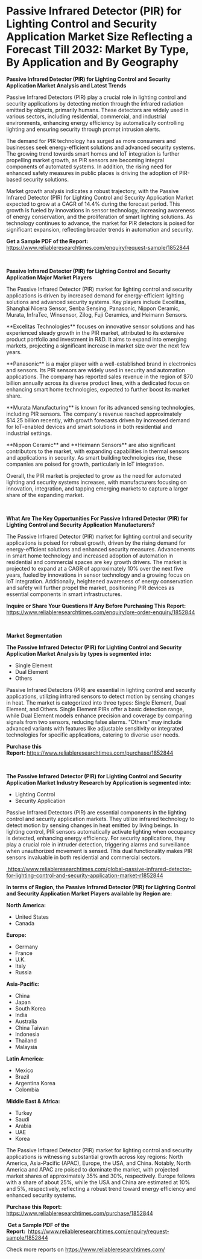 <p><h1>Passive Infrared Detector (PIR) for Lighting Control and Security Application Market Size Reflecting a Forecast Till 2032: Market By Type, By Application and By Geography</h1></p><p><strong>Passive Infrared Detector (PIR) for Lighting Control and Security Application Market Analysis and Latest Trends</strong></p>
<p><p>Passive Infrared Detectors (PIR) play a crucial role in lighting control and security applications by detecting motion through the infrared radiation emitted by objects, primarily humans. These detectors are widely used in various sectors, including residential, commercial, and industrial environments, enhancing energy efficiency by automatically controlling lighting and ensuring security through prompt intrusion alerts. </p><p>The demand for PIR technology has surged as more consumers and businesses seek energy-efficient solutions and advanced security systems. The growing trend towards smart homes and IoT integration is further propelling market growth, as PIR sensors are becoming integral components of automated systems. In addition, the rising need for enhanced safety measures in public places is driving the adoption of PIR-based security solutions.</p><p>Market growth analysis indicates a robust trajectory, with the Passive Infrared Detector (PIR) for Lighting Control and Security Application Market expected to grow at a CAGR of 14.4% during the forecast period. This growth is fueled by innovations in sensor technology, increasing awareness of energy conservation, and the proliferation of smart lighting solutions. As technology continues to advance, the market for PIR detectors is poised for significant expansion, reflecting broader trends in automation and security.</p></p>
<p><strong>Get a Sample PDF of the Report:&nbsp;</strong> <a href="https://www.reliableresearchtimes.com/enquiry/request-sample/1852844?utm_campaign=2305&utm_medium=2&utm_source=Github&utm_content=ia&utm_term=13022025&utm_id=passive-infrared-detector-pir-for-lighting-control-and-security-application">https://www.reliableresearchtimes.com/enquiry/request-sample/1852844</a></p>
<p>&nbsp;</p>
<p><strong>Passive Infrared Detector (PIR) for Lighting Control and Security Application Major Market Players</strong></p>
<p><p>The Passive Infrared Detector (PIR) market for lighting control and security applications is driven by increased demand for energy-efficient lighting solutions and advanced security systems. Key players include Excelitas, Shanghai Nicera Sensor, Senba Sensing, Panasonic, Nippon Ceramic, Murata, InfraTec, Winsensor, Zilog, Fuji Ceramics, and Heimann Sensors.</p><p>**Excelitas Technologies** focuses on innovative sensor solutions and has experienced steady growth in the PIR market, attributed to its extensive product portfolio and investment in R&D. It aims to expand into emerging markets, projecting a significant increase in market size over the next few years.</p><p>**Panasonic** is a major player with a well-established brand in electronics and sensors. Its PIR sensors are widely used in security and automation applications. The company has reported sales revenue in the region of $70 billion annually across its diverse product lines, with a dedicated focus on enhancing smart home technologies, expected to further boost its market share.</p><p>**Murata Manufacturing** is known for its advanced sensing technologies, including PIR sensors. The company's revenue reached approximately $14.25 billion recently, with growth forecasts driven by increased demand for IoT-enabled devices and smart solutions in both residential and industrial settings.</p><p>**Nippon Ceramic** and **Heimann Sensors** are also significant contributors to the market, with expanding capabilities in thermal sensors and applications in security. As smart building technologies rise, these companies are poised for growth, particularly in IoT integration.</p><p>Overall, the PIR market is projected to grow as the need for automated lighting and security systems increases, with manufacturers focusing on innovation, integration, and tapping emerging markets to capture a larger share of the expanding market.</p></p>
<p>&nbsp;</p>
<p><strong>What Are The Key Opportunities For Passive Infrared Detector (PIR) for Lighting Control and Security Application Manufacturers?</strong></p>
<p><p>The Passive Infrared Detector (PIR) market for lighting control and security applications is poised for robust growth, driven by the rising demand for energy-efficient solutions and enhanced security measures. Advancements in smart home technology and increased adoption of automation in residential and commercial spaces are key growth drivers. The market is projected to expand at a CAGR of approximately 10% over the next five years, fueled by innovations in sensor technology and a growing focus on IoT integration. Additionally, heightened awareness of energy conservation and safety will further propel the market, positioning PIR devices as essential components in smart infrastructures.</p></p>
<p><strong>Inquire or Share Your Questions If Any Before Purchasing This Report:</strong> <a href="https://www.reliableresearchtimes.com/enquiry/pre-order-enquiry/1852844?utm_campaign=2305&utm_medium=2&utm_source=Github&utm_content=ia&utm_term=13022025&utm_id=passive-infrared-detector-pir-for-lighting-control-and-security-application">https://www.reliableresearchtimes.com/enquiry/pre-order-enquiry/1852844</a></p>
<p>&nbsp;</p>
<p><strong>Market Segmentation</strong></p>
<p><strong>The Passive Infrared Detector (PIR) for Lighting Control and Security Application Market Analysis by types is segmented into:</strong></p>
<p><ul><li>Single Element</li><li>Dual Element</li><li>Others</li></ul></p>
<p><p>Passive Infrared Detectors (PIR) are essential in lighting control and security applications, utilizing infrared sensors to detect motion by sensing changes in heat. The market is categorized into three types: Single Element, Dual Element, and Others. Single Element PIRs offer a basic detection range, while Dual Element models enhance precision and coverage by comparing signals from two sensors, reducing false alarms. "Others" may include advanced variants with features like adjustable sensitivity or integrated technologies for specific applications, catering to diverse user needs.</p></p>
<p><strong>Purchase this Report:&nbsp;</strong><a href="https://www.reliableresearchtimes.com/purchase/1852844?utm_campaign=2305&utm_medium=2&utm_source=Github&utm_content=ia&utm_term=13022025&utm_id=passive-infrared-detector-pir-for-lighting-control-and-security-application">https://www.reliableresearchtimes.com/purchase/1852844</a></p>
<p>&nbsp;</p>
<p><strong>The Passive Infrared Detector (PIR) for Lighting Control and Security Application Market Industry Research by Application is segmented into:</strong></p>
<p><ul><li>Lighting Control</li><li>Security Application</li></ul></p>
<p><p>Passive Infrared Detectors (PIR) are essential components in the lighting control and security application markets. They utilize infrared technology to detect motion by sensing changes in heat emitted by living beings. In lighting control, PIR sensors automatically activate lighting when occupancy is detected, enhancing energy efficiency. For security applications, they play a crucial role in intruder detection, triggering alarms and surveillance when unauthorized movement is sensed. This dual functionality makes PIR sensors invaluable in both residential and commercial sectors.</p></p>
<p><a href="https://www.reliableresearchtimes.com/global-passive-infrared-detector-for-lighting-control-and-security-application-market-r1852844?utm_campaign=2305&utm_medium=2&utm_source=Github&utm_content=ia&utm_term=13022025&utm_id=passive-infrared-detector-pir-for-lighting-control-and-security-application">&nbsp;https://www.reliableresearchtimes.com/global-passive-infrared-detector-for-lighting-control-and-security-application-market-r1852844</a></p>
<p><strong>In terms of Region, the Passive Infrared Detector (PIR) for Lighting Control and Security Application Market Players available by Region are:</strong></p>
<p>
    <p> <strong> North America: </strong>
        <ul>
            <li>United States</li>
            <li>Canada</li>
        </ul>
        </p> 
    <p> <strong> Europe: </strong>
        <ul>
            <li>Germany</li>
            <li>France</li>
            <li>U.K.</li>
            <li>Italy</li>
            <li>Russia</li>
        </ul>
        </p> 
    <p> <strong> Asia-Pacific: </strong>
        <ul>
            <li>China</li>
            <li>Japan</li>
            <li>South Korea</li>
            <li>India</li>
            <li>Australia</li>
            <li>China Taiwan</li>
            <li>Indonesia</li>
            <li>Thailand</li>
            <li>Malaysia</li>
        </ul>
        </p> 
    <p> <strong> Latin America: </strong>
        <ul>
            <li>Mexico</li>
            <li>Brazil</li>
            <li>Argentina Korea</li>
            <li>Colombia</li>
        </ul>
        </p> 
    <p> <strong> Middle East & Africa: </strong>
        <ul>
            <li>Turkey</li>
            <li>Saudi</li>
            <li>Arabia</li>
            <li>UAE</li>
            <li>Korea</li>
        </ul>
    </p>
    </p>
<p><p>The Passive Infrared Detector (PIR) market for lighting control and security applications is witnessing substantial growth across key regions: North America, Asia-Pacific (APAC), Europe, the USA, and China. Notably, North America and APAC are poised to dominate the market, with projected market shares of approximately 35% and 30%, respectively. Europe follows with a share of about 25%, while the USA and China are estimated at 10% and 5%, respectively, reflecting a robust trend toward energy efficiency and enhanced security systems.</p></p>
<p><strong>Purchase this Report: </strong><a href="https://www.reliableresearchtimes.com/purchase/1852844?utm_campaign=2305&utm_medium=2&utm_source=Github&utm_content=ia&utm_term=13022025&utm_id=passive-infrared-detector-pir-for-lighting-control-and-security-application">https://www.reliableresearchtimes.com/purchase/1852844</a></p>
<p>&nbsp;<strong>Get a Sample PDF of the Report:&nbsp;&nbsp;</strong><a href="https://www.reliableresearchtimes.com/enquiry/request-sample/1852844?utm_campaign=2305&utm_medium=2&utm_source=Github&utm_content=ia&utm_term=13022025&utm_id=passive-infrared-detector-pir-for-lighting-control-and-security-application">https://www.reliableresearchtimes.com/enquiry/request-sample/1852844</a></p>
<p><strong></strong></p>
<p>Check more reports on <a href="https://www.reliableresearchtimes.com/?utm_campaign=2305&utm_medium=2&utm_source=Github&utm_content=ia&utm_term=13022025&utm_id=passive-infrared-detector-pir-for-lighting-control-and-security-application">https://www.reliableresearchtimes.com/</a></p>